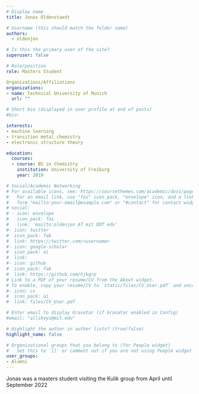 ```yaml
---
# Display name
title: Jonas Oldenstaedt

# Username (this should match the folder name)
authors:
  - oldenjon

# Is this the primary user of the site?
superuser: false

# Role/position
role: Masters Student

Organizations/Affiliations
organizations:
- name: Technical University of Munich
  url: ""

# Short bio (displayed in user profile at end of posts)
#bio: 

interests:
- machine learning
- transition metal chemistry
- electronic structure theory

education:
  courses:
  - course: BS in Chemistry
    institution: University of Freiburg
    year: 2019

# Social/Academic Networking
# For available icons, see: https://sourcethemes.com/academic/docs/page-builder/#icons
#   For an email link, use "fas" icon pack, "envelope" icon, and a link in the
#   form "mailto:your-email@example.com" or "#contact" for contact widget.
# social:
# - icon: envelope
#   icon_pack: fas
#   link: 'mailto:oldenjon AT mit DOT edu'
#- icon: twitter
#  icon_pack: fab
#  link: https://twitter.com/<username>
#- icon: google-scholar
#  icon_pack: ai
#  link: 
#- icon: github
#  icon_pack: fab
#  link: https://github.com/hjkgrp
# Link to a PDF of your resume/CV from the About widget.
# To enable, copy your resume/CV to `static/files/CV_User.pdf` and uncomment the lines below.
#- icon: cv
#  icon_pack: ai
#  link: files/CV_User.pdf

# Enter email to display Gravatar (if Gravatar enabled in Config)
#email: "allikeys@mit.edu"

# Highlight the author in author lists? (true/false)
highlight_name: false

# Organizational groups that you belong to (for People widget)
#   Set this to `[]` or comment out if you are not using People widget.
user_groups:
- Alumni
---
```

Jonas was a masters student visiting the Kulik group from April until September 2022
